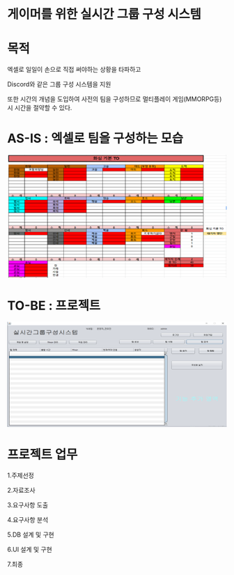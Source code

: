 
# 게이머를 위한 실시간 그룹 구성 시스템

# 목적

엑셀로 일일이 손으로 직접 써야하는 상황을 타파하고

Discord와 같은 그룹 구성 시스템을 지원

또한 시간의 개념을 도입하여 사전의 팀을 구성하므로 멀티플레이 게임(MMORPG등)시 시간을 절약할 수 있다.

# AS-IS : 엑셀로 팀을 구성하는 모습
<img src="https://github.com/jeonyuzin/2021_swproject_jeonyuzin/blob/main/SW%ED%94%84%EB%A1%9C%EC%A0%9D%ED%8A%B8%EC%A7%84%ED%96%89%EA%B3%BC%EC%A0%95/before.png">

# TO-BE : 프로젝트 
<img src="https://github.com/jeonyuzin/2021_swproject_jeonyuzin/blob/main/SW%ED%94%84%EB%A1%9C%EC%A0%9D%ED%8A%B8%EC%A7%84%ED%96%89%EA%B3%BC%EC%A0%95/after.png">

# 프로젝트 업무

1.주제선정

2.자료조사

3.요구사항 도출

4.요구사항 분석

5.DB 설계 및 구현

6.UI 설계 및 구현

7.최종




